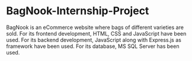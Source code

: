# BagNook-Internship-Project
BagNook is an eCommerce website where bags of different varieties are sold.
For its frontend development, HTML, CSS and JavaScript have been used.
For its backend development, JavaScript along with Express.js as framework have been used.
For its database, MS SQL Server has been used.
